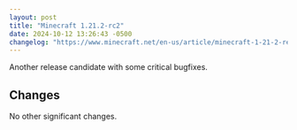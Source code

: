 ```yaml
---
layout: post
title: "Minecraft 1.21.2-rc2"
date: 2024-10-12 13:26:43 -0500
changelog: "https://www.minecraft.net/en-us/article/minecraft-1-21-2-release-candidate-2"
---
```


Another release candidate with some critical bugfixes.

## Changes

No other significant changes.


